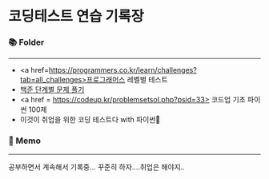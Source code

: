 # 코딩테스트 연습 기록장

###  📚 Folder
---
* <a href=https://programmers.co.kr/learn/challenges?tab=all_challenges>프로그래머스 레벨별 테스트</a>
* <a href = https://www.acmicpc.net/step/3>백준 단계별 문제 풀기 </a>
* <a href = https://codeup.kr/problemsetsol.php?psid=33> 코드업 기초 파이썬 100제 </a>
* 이것이 취업을 위한 코딩 테스트다 with 파이썬🥇



### 📝 Memo
---
공부하면서 계속해서 기록중...
꾸준히 하자....취업은 해야지..
